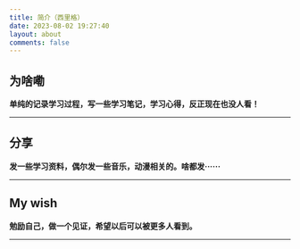 ```yaml
---
title: 简介（西里格）
date: 2023-08-02 19:27:40
layout: about
comments: false
---
```




##   为啥嘞
**单纯的记录学习过程，写一些学习笔记，学习心得，反正现在也没人看！**

* * *
##   分享
**发一些学习资料，偶尔发一些音乐，动漫相关的。啥都发······**
* * *
##   My wish
**勉励自己，做一个见证，希望以后可以被更多人看到。**
* * *

